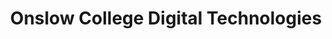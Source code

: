 ---
title: Onslow College Digital Technologies
layout: auto_contents
hide_toc: true
categories:
  - eleven:
    category_name: 11DIT
    category_items:
      - programming:
        item_name: Programming
        item_desc: Introduction to Python, lists, and basic functions
        item_icon: /img/programming.svg
        item_page: /11dit/programming
      - design:
        item_name: Design
        item_desc: Learn the design process to construct a website
        item_icon: /img/design.svg
        item_page: /11dit/design
      - website:
        item_name: Website
        item_desc: Build the website that you designed
        item_icon: /img/website.svg
        item_page: /11dit/website
      - hci:
        item_name: Human Computer Interaction
        item_desc: External — how do people use computers?
        item_icon: /img/hci.svg
        item_page: /11dit/hci
  - twelve:
    category_name: 12DTC
    category_items:
      - programming:
        item_name: Programming
        item_desc: Multi-dimensional lists and advanced functions in Python
        item_icon: /img/programming.svg
        item_page: /12dtc/programming
      - design:
        item_name: Project Management
        item_desc: Plan a project from start to finish
        item_icon: /img/projman.svg
        item_page: /12dtc/projman
      - compsci:
        item_name: Computer science
        item_desc: External — the big ideas in computer science
        item_icon: /img/compsci.svg
        item_page: /12dtc/compsci
  - thirteen:
    category_name: 13DTC
    category_items:
      - programming:
        item_name: Programming
        item_desc: Object-oriented programming and GUI in Python
        item_icon: /img/programming.svg
        item_page: /13dtc/programming
      - projman:
        item_name: Project management
        item_desc: Plan a project from start to finish
        item_icon: /img/projman.svg
        item_page: /13dtc/projman
      - hci:
        item_name: Computer science
        item_desc: External — the big ideas in computer science
        item_icon: /img/compsci.svg
        item_page: /13dtc/compsci
  - categories:
    category_name: Categories
    category_items:
      - software_development:
        item_name: Software development
        item_desc: Learn to develop software
        item_icon: /img/programming.svg
        item_page: /programming
---